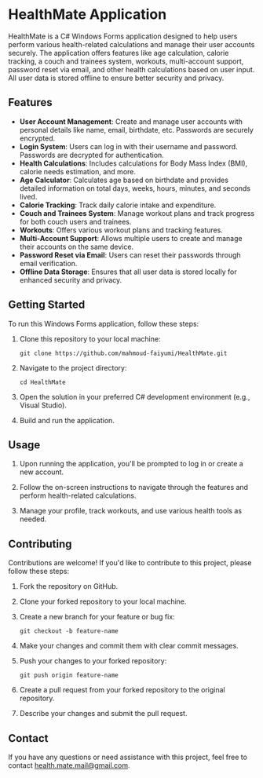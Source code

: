 # HealthMate Application

HealthMate is a C# Windows Forms application designed to help users perform various health-related calculations and manage their user accounts securely. The application offers features like age calculation, calorie tracking, a couch and trainees system, workouts, multi-account support, password reset via email, and other health calculations based on user input. All user data is stored offline to ensure better security and privacy.

## Features

- **User Account Management**: Create and manage user accounts with personal details like name, email, birthdate, etc. Passwords are securely encrypted.
- **Login System**: Users can log in with their username and password. Passwords are decrypted for authentication.
- **Health Calculations**: Includes calculations for Body Mass Index (BMI), calorie needs estimation, and more.
- **Age Calculator**: Calculates age based on birthdate and provides detailed information on total days, weeks, hours, minutes, and seconds lived.
- **Calorie Tracking**: Track daily calorie intake and expenditure.
- **Couch and Trainees System**: Manage workout plans and track progress for both couch users and trainees.
- **Workouts**: Offers various workout plans and tracking features.
- **Multi-Account Support**: Allows multiple users to create and manage their accounts on the same device.
- **Password Reset via Email**: Users can reset their passwords through email verification.
- **Offline Data Storage**: Ensures that all user data is stored locally for enhanced security and privacy.

## Getting Started

To run this Windows Forms application, follow these steps:

1. Clone this repository to your local machine:

   ```shell
   git clone https://github.com/mahmoud-faiyumi/HealthMate.git
   ```

2. Navigate to the project directory:

   ```shell
   cd HealthMate
   ```

3. Open the solution in your preferred C# development environment (e.g., Visual Studio).

4. Build and run the application.

## Usage

1. Upon running the application, you'll be prompted to log in or create a new account.

2. Follow the on-screen instructions to navigate through the features and perform health-related calculations.

3. Manage your profile, track workouts, and use various health tools as needed.

## Contributing

Contributions are welcome! If you'd like to contribute to this project, please follow these steps:

1. Fork the repository on GitHub.

2. Clone your forked repository to your local machine.

3. Create a new branch for your feature or bug fix:

   ```shell
   git checkout -b feature-name
   ```

4. Make your changes and commit them with clear commit messages.

5. Push your changes to your forked repository:

   ```shell
   git push origin feature-name
   ```

6. Create a pull request from your forked repository to the original repository.

7. Describe your changes and submit the pull request.

## Contact

If you have any questions or need assistance with this project, feel free to contact [health.mate.mail@gmail.com](mailto:health.mate.mail@gmail.com).